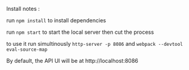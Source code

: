 Install notes :

run `npm install` to install dependencies

run `npm start` to start the local server
then cut the process

to use it run simultinously `http-server -p 8086` and `webpack --devtool eval-source-map`

By default, the API UI will be at http://localhost:8086
